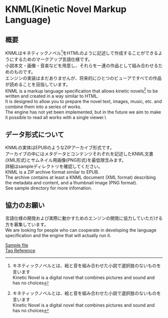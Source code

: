 # KNML(Kinetic Novel Markup Language)

## 概要
KNMLはキネティックノベル[^1]をHTMLのように記述して作成することができるようにするためのマークアップ言語仕様です。\
小説本文・画像・音楽などを用意し、それらを一連の作品として組み合わせるためのものです。\
エンジンの実装はまだありませんが、将来的にひとつのビューアですべての作品が読めることを目指しています。\
KNML is a markup language specification that allows kinetic novels[^1] to be written and created in a way similar to HTML.\
It is designed to allow you to prepare the novel text, images, music, etc. and combine them into a series of works.\
The engine has not yet been implemented, but in the future we aim to make it possible to read all works with a single viewer.\

[^1]: キネティックノベルとは、絵と音を組み合わせた小説で選択肢のないものを言います\
Kinetic Novel is a digital novel that combines pictures and sound and has no choices

## データ形式について
KNMLの実体はEPUBのようなZIPアーカイブ形式です。\
アーカイブの中にはメタデータとコンテンツそれぞれを記述したKNML文書(XML形式)とサムネイル用画像(PNG形式)を最低限含みます。\
詳細はsampleディレクトリを確認してください。\
KNML is a ZIP archive format similar to EPUB.\
The archive contains at least a KNML document (XML format) describing the metadata and content, and a thumbnail image (PNG format).\
See sample directory for more infomation.

## 協力のお願い
言語仕様の開発および実際に動かすためのエンジンの開発に協力していただける方を募集しています。\
We are looking for people who can cooperate in developing the language specification and the engine that will actually run it.

[Sample file](sample/content.xml)\
[Tag Reference](reference.md)
